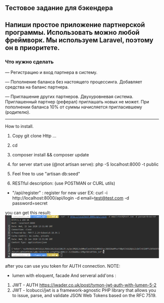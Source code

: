 ## Тестовое задание для бэкендера
 
## Напиши простое приложение партнерской программы. Использовать можно любой фреймворк. Мы используем Laravel, поэтому он в приоритете.
 
 ### Что нужно сделать
 — Регистрацию и вход партнера в систему.
 
 — Пополнение баланса без настоящего процессинга. Добавляет средства на баланс партнера.
 
 — Приглашение других партнеров. Двухуровневая система. Приглашенный партнер (реферал) приглашать новых не может. При пополнении баланса 10% от суммы начисляется пригласившему (родителю).
 
 -----------------
 How to  install.
1.  Copy git clone Http ...
2.  cd <project dir> 
3. composer install && composer update
4. for server start use (@not artisan serve): php -S localhost:8000 -t public 
5. Feel free to use "artisan db:seed"

6. RESTful description:
(use POSTMAN or CURL utils)
 -  "/api/register" : register for new user
    EX:  curl -i http://localhost:8000/api/login -d email=test@test.com -d password=secret
  
  you can get this result:
   ![Screen logo](/IMG/screen1.png)

  
  after you can use you token for AUTH connection. 
NOTE: 
  - lumen with  eloquent, facade 
  And serveral add'ons :
   1. JWT - AUTH https://iwader.co.uk/post/tymon-jwt-auth-with-lumen-5-2
   2. JWT - lcobucci/jwt is a framework-agnostic PHP library that allows you to issue, parse, and validate JSON Web Tokens based on the RFC 7519. 
